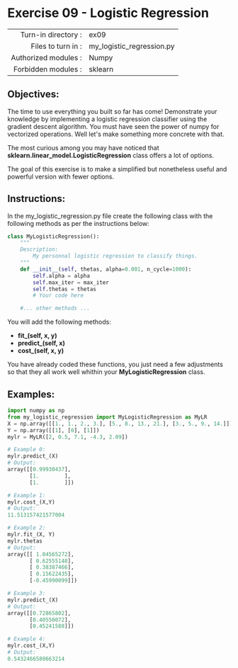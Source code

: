  # Exercise 09 - Logistic Regression

|                         |                         |
| -----------------------:| ----------------------- |
|   Turn-in directory :   |  ex09                   |
|   Files to turn in :    |  my_logistic_regression.py             |
|   Authorized modules :  |  Numpy              |
|   Forbidden modules :   |  sklearn            |

## Objectives:

The time to use everything you built so far has come! Demonstrate your knowledge by implementing a logistic regression classifier using the gradient descent algorithm.
You must have seen the power of numpy for vectorized operations. Well let's make something more concrete with that.

The most curious among you may have noticed that **sklearn.linear_model.LogisticRegression** class offers a lot of options.

The goal of this exercise is to make a simplified but nonetheless useful and powerful version with fewer options.

## Instructions:
In the my_logistic_regression.py file create the following class with the following methods as per the instructions below:
```python
class MyLogisticRegression():
	"""
	Description:
		My personnal logistic regression to classify things.
	"""
    def __init__(self, thetas, alpha=0.001, n_cycle=1000):
        self.alpha = alpha
        self.max_iter = max_iter
        self.thetas = thetas
        # Your code here

	#... other methods ...
```
You will add the following methods:
- **fit_(self, x, y)**
- **predict_(self, x)** 
- **cost_(self, x, y)**

You have already coded these functions, you just need a few adjustments so that they all work well whithin your **MyLogisticRegression** class.

## Examples:
```python
import numpy as np
from my_logistic_regression import MyLogisticRegression as MyLR
X = np.array([[1., 1., 2., 3.], [5., 8., 13., 21.], [3., 5., 9., 14.]])
Y = np.array([[1], [0], [1]])
mylr = MyLR([2, 0.5, 7.1, -4.3, 2.09])

# Example 0:
mylr.predict_(X)
# Output:
array([[0.99930437],
       [1.        ],
       [1.        ]])

# Example 1:
mylr.cost_(X,Y)
# Output:
11.513157421577004

# Example 2:
mylr.fit_(X, Y)
mylr.thetas
# Output:
array([[ 1.04565272],
       [ 0.62555148],
       [ 0.38387466],
       [ 0.15622435],
       [-0.45990099]])

# Example 3:
mylr.predict_(X)
# Output:
array([[0.72865802],
       [0.40550072],
       [0.45241588]])

# Example 4:
mylr.cost_(X,Y)
# Output:
0.5432466580663214
```